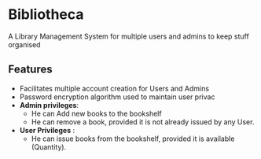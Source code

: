 # Bibliotheca
A Library Management System for multiple users and admins to keep stuff organised

## Features

* Facilitates multiple account creation for Users and Admins
* Password encryption algorithm used to maintain user privac
* **Admin privileges**:
	* He can Add new books to the bookshelf
	* He can remove a book, provided it is not already issued by any User.
* **User Privileges** :
	* He can issue books from the bookshelf, provided it is available (Quantity).
